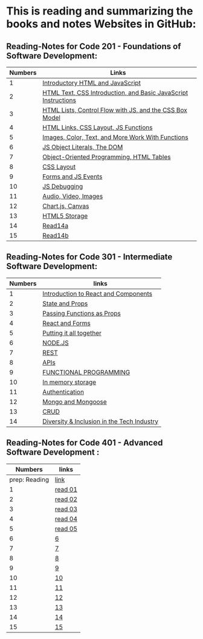 # This is reading and summarizing the books and notes Websites in GitHub:




## Reading-Notes for Code 201 - Foundations of Software Development:

| Numbers | Links|
|------|------|
|  1| [ Introductory HTML and JavaScript](https://saleem-ux.github.io/reading-notes/read201/class01) |
|  2 | [HTML Text, CSS Introduction, and Basic JavaScript Instructions](https://saleem-ux.github.io/reading-notes/read201/class02)|
|  3 | [HTML Lists, Control Flow with JS, and the CSS Box Model](https://saleem-ux.github.io/reading-notes/read201/class03) |
|  4 | [HTML Links, CSS Layout, JS Functions](https://saleem-ux.github.io/reading-notes/read201/class04) |
|  5 | [Images, Color, Text, and More Work With Functions](https://saleem-ux.github.io/reading-notes/read201/class05) |
| 6 | [JS Object Literals, The DOM](https://saleem-ux.github.io/reading-notes/read201/class06)|
| 7| [Object-Oriented Programming, HTML Tables](https://saleem-ux.github.io/reading-notes/read201/class07)|
| 8 | [CSS Layout](https://saleem-ux.github.io/reading-notes/read201/class08)|
|9 | [Forms and JS Events](https://saleem-ux.github.io/reading-notes/read201/class09)|
|10 | [JS Debugging](https://saleem-ux.github.io/reading-notes/read201/class10)|
|11| [Audio, Video, Images](https://saleem-ux.github.io/reading-notes/read201/class11)|
|12 | [Chart.js, Canvas](https://saleem-ux.github.io/reading-notes/read201/class12)|
|13 | [HTML5 Storage](https://saleem-ux.github.io/reading-notes/read201/class13)|
|14 | [Read14a](https://saleem-ux.github.io/reading-notes/read201/read14a)|
|15 | [Read14b](https://saleem-ux.github.io/reading-notes/read201/read14b)|

## Reading-Notes for Code 301 - Intermediate Software Development:

| Numbers | links|
|------|------|
|  1| [Introduction to React and Components](https://saleem-ux.github.io/reading-notes/read301/read11) |
|  2 | [State and Props](https://saleem-ux.github.io/reading-notes/read301/read22)|
|  3 | [Passing Functions as Props](https://saleem-ux.github.io/reading-notes/read301/read33) |
|  4 | [React and Forms](https://saleem-ux.github.io/reading-notes/read301/read44) |
|  5 | [Putting it all together](https://saleem-ux.github.io/reading-notes/read301/read55) |
| 6 | [NODE.JS](https://saleem-ux.github.io/reading-notes/read301/read66)|
| 7| [REST](https://saleem-ux.github.io/reading-notes/read301/read77)|
| 8 | [APIs](https://saleem-ux.github.io/reading-notes/read301/read88)|
| 9 | [FUNCTIONAL PROGRAMMING](https://saleem-ux.github.io/reading-notes/read301/read99)|
| 10 | [In memory storage](https://saleem-ux.github.io/reading-notes/read301/read10)|
| 11| [	Authentication](https://saleem-ux.github.io/reading-notes/read301/read111)|
| 12 | [Mongo and Mongoose](https://saleem-ux.github.io/reading-notes/read301/read12)|
| 13 | [CRUD](https://saleem-ux.github.io/reading-notes/read301/read13)|
| 14 | [Diversity & Inclusion in the Tech Industry](https://saleem-ux.github.io/reading-notes/read301/read14)|



## Reading-Notes for Code 401 - Advanced Software Development :

| Numbers | links|
|------|------|
| prep: Reading| [link](https://saleem-ux.github.io/reading-notes/read401/PrepReading) |
|  1| [read 01](https://saleem-ux.github.io/reading-notes/read401/read01) |
|  2 | [read 02](https://saleem-ux.github.io/reading-notes/read401/read02)|
|  3 | [read 03](https://saleem-ux.github.io/reading-notes/read401/read03) |
|  4 | [read 04](https://saleem-ux.github.io/reading-notes/read401/read04) |
|  5 | [read 05](https://saleem-ux.github.io/reading-notes/read401/read05) |
| 6 | [6]()|
| 7| [7]()|
| 8 | [8]()|
| 9 | [9]()|
| 10 | [10]()|
| 11| [11]()|
| 12 | [12]()|
| 13 | [13]()|
| 14 | [14]()|
| 15 | [15]()|